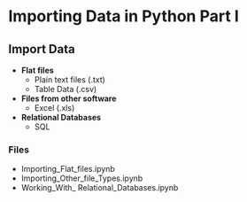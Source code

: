 # Importing Data in Python Part I

## Import Data

* **Flat files**
  * Plain text files (.txt)
  * Table Data (.csv)
* **Files from other software**
  * Excel (.xls)
* **Relational Databases**
  * SQL

### Files

* Importing_Flat_files.ipynb
* Importing_Other_file_Types.ipynb
* Working_With_ Relational_Databases.ipynb
